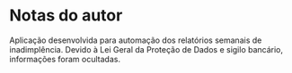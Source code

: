 # Notas do autor

Aplicação desenvolvida para automação dos relatórios semanais de inadimplência. Devido à Lei Geral da Proteção de Dados e sigilo bancário, informações foram ocultadas.
